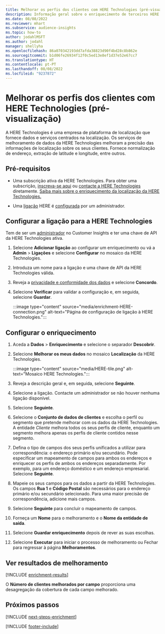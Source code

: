 ```yaml
---
title: Melhorar os perfis dos clientes com HERE Technologies (pré-visualização)
description: Informação geral sobre o enriquecimento de terceiros HERE Technologies.
ms.date: 08/08/2022
ms.reviewer: mhart
ms.subservice: audience-insights
ms.topic: how-to
author: jodahlMSFT
ms.author: jodahl
manager: shellyha
ms.openlocfilehash: 86a070342193dd7afda38823d90f4bd28c8b862e
ms.sourcegitcommit: b1d06fe26934f12f0c5ed13e8ef1d37e52e67cc7
ms.translationtype: HT
ms.contentlocale: pt-PT
ms.lasthandoff: 08/08/2022
ms.locfileid: "9237872"
---
```

# <a name="enrich-customer-profiles-with-here-technologies-preview"></a>Melhorar os perfis dos clientes com HERE Technologies (pré-visualização)

A HERE Technologies é uma empresa de plataforma de localização que fornece dados e serviços centrados na localização. Os serviços de melhoramento de dados da HERE Technologies melhoram a precisão das informações de localização sobre os seus clientes. Fornece normalização de endereço, extração de latitude e longitude, entre outros.

## <a name="prerequisites"></a>Pré-requisitos

- Uma subscrição ativa da HERE Technologies. Para obter uma subscrição, [inscreva-se aqui](https://developer.here.com/sign-up?utm_medium=referral&utm_source=Microsoft-Dynamics-CI&create=Freemium-Basic) ou [contacte a HERE Technologies](https://developer.here.com/help?utm_medium=referral&utm_source=Microsoft-Dynamics-CI#how-can-we-help-you) diretamente. [Saiba mais sobre o enriquecimento da localização da HERE Technologies.](https://developer.here.com/location-enrichment?cid=Dev-MicrosoftDynamics-DB-0-Dev-&utm_source=MicrosoftDynamics&utm_medium=referral&utm_campaign=Online_Dev_ReferralMicrosoft)

- Uma [ligação](connections.md) HERE é [configurada](#configure-the-connection-for-here-technologies) por um administrador.

## <a name="configure-the-connection-for-here-technologies"></a>Configurar a ligação para a HERE Technologies

Tem de ser um [administrador](permissions.md#admin) no Customer Insights e ter uma chave de API da HERE Technologies ativa.

1. Selecione **Adicionar ligação** ao configurar um enriquecimento ou vá a **Admin** > **Ligações** e selecione **Configurar** no mosaico da HERE Technologies.

1. Introduza um nome para a ligação e uma chave de API da HERE Technologies válida.

1. Reveja a [privacidade e conformidade dos dados](connections.md#data-privacy-and-compliance) e selecione **Concordo**.

1. Selecione **Verificar** para validar a configuração e, em seguida, selecione **Guardar**.

   :::image type="content" source="media/enrichment-HERE-connection.png" alt-text="Página de configuração de ligação à HERE Technologies.":::

## <a name="configure-the-enrichment"></a>Configurar o enriquecimento

1. Aceda a **Dados** > **Enriquecimento** e selecione o separador **Descobrir**.

1. Selecione **Melhorar os meus dados** no mosaico **Localização** da HERE Technologies.

   :::image type="content" source="media/HERE-tile.png" alt-text="Mosaico HERE Technologies.":::

1. Reveja a descrição geral e, em seguida, selecione **Seguinte**.

1. Selecione a ligação. Contacte um administrador se não houver nenhuma ligação disponível.

1. Selecione **Seguinte**.

1. Selecione o **Conjunto de dados de clientes** e escolha o perfil ou segmento que pretende melhorar com os dados da HERE Technologies. A entidade *Cliente* melhora todos os seus perfis de cliente, enquanto um segmento melhora apenas os perfis de cliente contidos nesse segmento.

1. Defina o tipo de campos dos seus perfis unificados a utilizar para correspondência: o endereço primário e/ou secundário. Pode especificar um mapeamento de campos para ambos os endereços e enriquecer os perfis de ambos os endereços separadamente. Por exemplo, para um endereço doméstico e um endereço empresarial. Selecione **Seguinte**.

1. Mapeie os seus campos para os dados a partir da HERE Technologies. Os campos **Rua 1** e **Código Postal** são necessários para o endereço primário e/ou secundário selecionado. Para uma maior precisão de correspondência, adicione mais campos.

1. Selecione **Seguinte** para concluir o mapeamento de campos.

1. Forneça um **Nome** para o melhoramento e o **Nome da entidade de saída**.

1. Selecione **Guardar enriquecimento** depois de rever as suas escolhas.

1. Selecione **Executar** para iniciar o processo de melhoramento ou Fechar para regressar à página **Melhoramentos**.

## <a name="view-enrichment-results"></a>Ver resultados de melhoramento

[!INCLUDE [enrichment-results](includes/enrichment-results.md)]

O **Número de clientes melhorados por campo** proporciona uma desagregação da cobertura de cada campo melhorado.

## <a name="next-steps"></a>Próximos passos

[!INCLUDE [next-steps-enrichment](includes/next-steps-enrichment.md)]

[!INCLUDE [footer-include](includes/footer-banner.md)]

